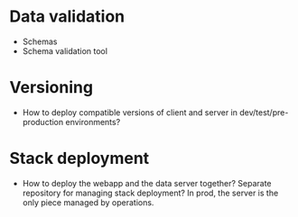 # Data validation

* Schemas
* Schema validation tool


# Versioning

* How to deploy compatible versions of client and server in dev/test/pre-production
  environments?


# Stack deployment

* How to deploy the webapp and the data server together? Separate repository for
  managing stack deployment? In prod, the server is the only piece managed by
  operations.
